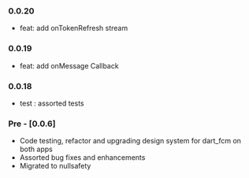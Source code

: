 ### 0.0.20

- feat: add onTokenRefresh stream

### 0.0.19

- feat: add onMessage Callback

### 0.0.18

- test : assorted tests

### Pre - [0.0.6] 

- Code testing, refactor and upgrading design system for dart_fcm on both apps
- Assorted bug fixes and enhancements
- Migrated to nullsafety

